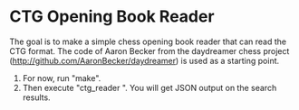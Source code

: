 
CTG Opening Book Reader
========================

The goal is to make a simple chess opening book reader that can read the CTG format. The code of Aaron Becker from the daydreamer chess project (http://github.com/AaronBecker/daydreamer) is used as a starting point.

1. For now, run "make".
2. Then execute "ctg_reader <ctg book file> <fen>". You will get JSON output on the search results.
